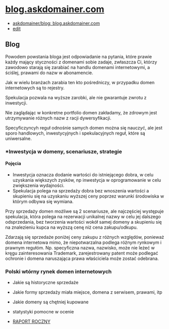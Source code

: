 # [blog.askdomainer.com](http://blog.askdomainer.com)
+ [askdomainer/blog: blog.askdomainer.com](https://github.com/askdomainer/blog)
+ [edit](https://github.com/askdomainer/blog/edit/main/README.md)


## Blog

Powodem powstania bloga jest odpowiadanie na pytania, które prawie każdy mający styczności z domenami sobie zadaje, zwłaszcza Ci, którzy zawodowo starają się zarabiać na handlu domenami internetowymi, a ściślej, prawami do nazw w abonamencie.

Jak w wielu branżach zarabia ten kto pośredniczy, w przypadku domen internetowych są to rejestry.

Spekulacja pozwala na wyższe zarobki, ale nie gwarantuje zwrotu z inwestycji.

Nie zaglądając w konkretne portfolio domen zakładamy, że zdrowym jest utrzymywanie różnych nazw z racji dywersyfikacji.

Specyficzyncyh reguł odnośnie samych domen można się nauczyć, ale jest sporo handlowych, inwestycyjnych i spekulacyjnych reguł, które są uniwersalne.


### *Inwestycja w domeny, scenariusze, strategie

#### Pojęcia

+ Inwestycja oznacza dodanie wartości do istniejącego dobra, w celu uzyskania większych zysków, np inwestycja w oprogramowanie w celu zwiększenia wydajności.
+ Spekulacja polega na sprzedaży dobra bez wnoszenia wartości a skupieniu się na uzyskaniu wyższej ceny poprzez warunki środowiska w którym odbywa się wymiana.

Przy sprzedaży domen możliwe są 2 scenariusze, ale najczęściej występuje spekulacja, która polega na rezerwacji unikalnej nazwy w celu jej dalszego odsprzedania, bez tworzenia wartości wokół samej domeny a skupieniu się na znalezieniu kupca na wyższą cenę niż cena zakupu/odkupu.

Zdarzają się sprzedaże poniżej ceny zakupu z różnych względów, ponieważ domena internetowa mimo, że niepotwarzalna podlega różnym rynkowym i prawnym regułóm.
Np. specyficzna nazwa, nazwisko, może nie leżeć w kręgu zainteresowania 
Trademark, zarejestrowany patent może podlegać ochronie i domena naruszająca prawa właściciela może zostać odebrana.

### Polski wtórny rynek domen internetowych

+ Jakie są historyczne sprzedaże
+ Jakie formy sprzedaży miała miejsce, domena z serwisem, prawami, itp
+ Jakie domeny są chętniej kupowane
+ statystyki pomocne w ocenie

  


+ [RAPORT ROCZNY](2023/RAPORT.md)
